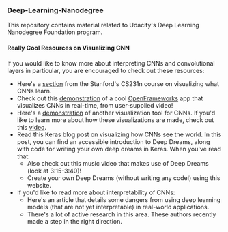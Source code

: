 ### Deep-Learning-Nanodegree
This repository contains material related to Udacity's Deep Learning Nanodegree Foundation program.

#### Really Cool Resources on Visualizing CNN

If you would like to know more about interpreting CNNs and convolutional layers in particular, you are encouraged to check out these resources:
* Here's a [section](http://cs231n.github.io/understanding-cnn/) from the Stanford's CS231n course on visualizing what CNNs learn.
* Check out this [demonstration](https://aiexperiments.withgoogle.com/what-neural-nets-see) of a cool [OpenFrameworks](http://openframeworks.cc/) app that visualizes CNNs in real-time, from user-supplied video!
* Here's a [demonstration](https://www.youtube.com/watch?v=AgkfIQ4IGaM&amp;t=78s) of another visualization tool for CNNs. If you'd like to learn more about how these visualizations are made, check out this [video](https://www.youtube.com/watch?v=ghEmQSxT6tw&amp;t=5s).
* Read this Keras blog post on visualizing how CNNs see the world. In this post, you can find an accessible introduction to Deep Dreams, along with code for writing your own deep dreams in Keras. When you've read that:
  * Also check out this music video that makes use of Deep Dreams (look at 3:15-3:40)!
  * Create your own Deep Dreams (without writing any code!) using this website.
* If you'd like to read more about interpretability of CNNs:
  * Here's an article that details some dangers from using deep learning models (that are not yet interpretable) in real-world applications.
  * There's a lot of active research in this area. These authors recently made a step in the right direction.
